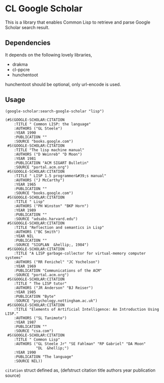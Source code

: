CL Google Scholar
=================

This is a library that enables Common Lisp to retrieve and parse
Google Scholar search result.

Dependencies
------------

It depends on the following lovely libraries,
* drakma
* cl-ppcre
* hunchentoot

hunchentoot should be optional, only url-encode is used.

Usage
-----
    (google-scholar:search-google-scholar "lisp")

    (#S(GOOGLE-SCHOLAR:CITATION
        :TITLE " Common LISP: the language"
        :AUTHORS ("GL Steele")
        :YEAR 1990
        :PUBLICATION ""
        :SOURCE "books.google.com")
     #S(GOOGLE-SCHOLAR:CITATION
        :TITLE "The lisp machine manual"
        :AUTHORS ("D Weinreb" "D Moon")
        :YEAR 1981
        :PUBLICATION "ACM SIGART Bulletin"
        :SOURCE "portal.acm.org")
     #S(GOOGLE-SCHOLAR:CITATION
        :TITLE " LISP 1.5 programmer&#39;s manual"
        :AUTHORS ("J McCarthy")
        :YEAR 1965
        :PUBLICATION ""
        :SOURCE "books.google.com")
     #S(GOOGLE-SCHOLAR:CITATION
        :TITLE " Lisp"
        :AUTHORS ("PH Winston" "BKP Horn")
        :YEAR 1989
        :PUBLICATION ""
        :SOURCE "adsabs.harvard.edu")
     #S(GOOGLE-SCHOLAR:CITATION
        :TITLE "Reflection and semantics in Lisp"
        :AUTHORS ("BC Smith")
        :YEAR NIL
        :PUBLICATION ""
        :SOURCE "SIGPLAN  &hellip;, 1984")
     #S(GOOGLE-SCHOLAR:CITATION
        :TITLE "A LISP garbage-collector for virtual-memory computer systems"
        :AUTHORS ("RR Fenichel" "JC Yochelson")
        :YEAR 1969
        :PUBLICATION "Communications of the ACM"
        :SOURCE "portal.acm.org")
     #S(GOOGLE-SCHOLAR:CITATION
        :TITLE " The LISP tutor"
        :AUTHORS ("JR Anderson" "BJ Reiser")
        :YEAR 1985
        :PUBLICATION "Byte"
        :SOURCE "psychology.nottingham.ac.uk")
     #S(GOOGLE-SCHOLAR:CITATION
        :TITLE "Elements of Artificial Intelligence: An Introduction Using LISP."
        :AUTHORS ("SL Tanimoto")
        :YEAR 1987
        :PUBLICATION ""
        :SOURCE "csa.com")
     #S(GOOGLE-SCHOLAR:CITATION
        :TITLE " Common Lisp"
        :AUTHORS ("GL Steele Jr" "SE Fahlman" "RP Gabriel" "DA Moon"
                  "DL  &hellip;")
        :YEAR 1990
        :PUBLICATION "The language"
        :SOURCE NIL))

`citation` struct defined as,
           (defstruct citation
             title
             authors
             year
             publication
             source)

